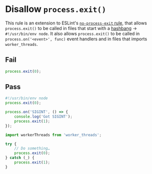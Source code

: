 # Disallow `process.exit()`

This rule is an extension to ESLint's [`no-process-exit` rule](https://eslint.org/docs/rules/no-process-exit), that allows `process.exit()` to be called in files that start with a [hashbang](https://en.wikipedia.org/wiki/Shebang_(Unix)) → `#!/usr/bin/env node`. It also allows `process.exit()` to be called in `process.on('<event>', func)` event handlers and in files that imports `worker_threads`.


## Fail

```js
process.exit(0);
```


## Pass

```js
#!/usr/bin/env node
process.exit(0);
```

```js
process.on('SIGINT', () => {
    console.log('Got SIGINT');
    process.exit(1);
});
```

```js
import workerThreads from 'worker_threads';

try {
	// Do something…
	process.exit(0);
} catch (_) {
	process.exit(1);
}
```
